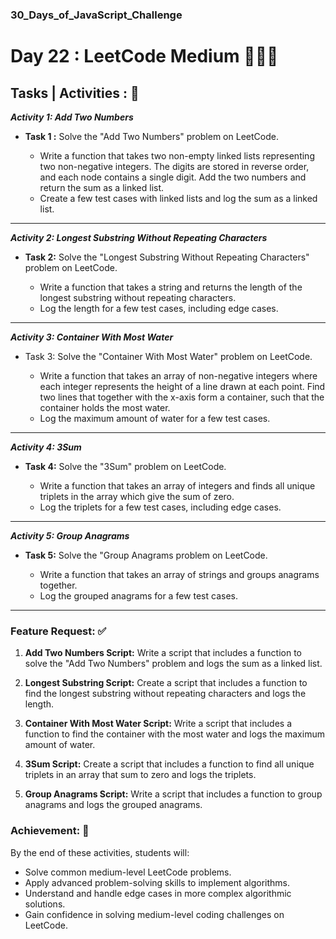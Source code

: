 ### 30_Days_of_JavaScript_Challenge

# Day 22 : LeetCode Medium 🍵👨‍💻

## Tasks | Activities : 🎯

_**Activity 1: Add Two Numbers**_

- **Task 1 :** Solve the "Add Two Numbers" problem on LeetCode.
 
  - Write a function that takes two non-empty linked lists representing two non-negative integers. The digits are   stored in reverse order, and each node contains a single digit. Add the two numbers and return the sum as a linked list.
  - Create a few test cases with linked lists and log the sum as a linked list.
  
<hr/>

_**Activity 2: Longest Substring Without Repeating Characters**_

- **Task 2:** Solve the "Longest Substring Without Repeating Characters" problem on LeetCode.

  - Write a function that takes a string and returns the length of the longest substring without repeating characters.
  - Log the length for a few test cases, including edge cases.

<hr/>

_**Activity 3: Container With Most Water**_

- Task 3: Solve the "Container With Most Water" problem on LeetCode.

  - Write a function that takes an array of non-negative integers where each integer represents the height of a line drawn at each point. Find two lines that together with the x-axis form a container, such that the container holds the most water.
  - Log the maximum amount of water for a few test cases.

<hr/>

_**Activity 4: 3Sum**_

- **Task 4:** Solve the "3Sum" problem on LeetCode.

  - Write a function that takes an array of integers and finds all unique triplets in the array which give the sum of zero. 
  - Log the triplets for a few test cases, including edge cases.
  
<hr/>

_**Activity 5: Group Anagrams**_

- **Task 5:** Solve the "Group Anagrams problem on LeetCode.

  - Write a function that takes an array of strings and groups anagrams together.
  - Log the grouped anagrams for a few test cases.
  
<hr/>

### Feature Request: ✅

1. **Add Two Numbers Script:** Write a script that includes a function to solve the "Add Two Numbers" problem and logs the sum as a linked list.

2. **Longest Substring Script:** Create a script that includes a function to find the longest substring without repeating characters and logs the length.

3. **Container With Most Water Script:** Write a script that includes a function to find the container with the most water and logs the maximum amount of water.

4. **3Sum Script:** Create a script that includes a function to find all unique triplets in an array that sum to zero and logs the triplets.

5. **Group Anagrams Script:** Write a script that includes a function to group anagrams and logs the grouped anagrams.

### Achievement: 🥇

By the end of these activities, students will:

- Solve common medium-level LeetCode problems.
- Apply advanced problem-solving skills to implement algorithms.
- Understand and handle edge cases in more complex algorithmic solutions. 
- Gain confidence in solving medium-level coding challenges on LeetCode.